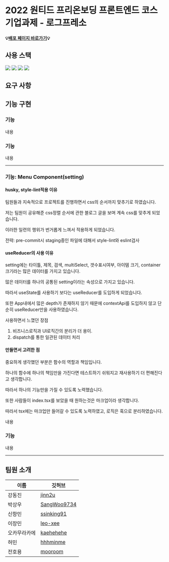 # 2022 원티드 프리온보딩 프론트엔드 코스 기업과제 - 로그프레소

#### 💡[배포 페이지 바로가기]()💡

## 사용 스택

<p>
  <img src="https://img.shields.io/badge/Typescript-3178C6?style=for-the-badge&logo=TypeScript&logoColor=white" />
  <img src="https://img.shields.io/badge/react-%2320232a.svg?style=for-the-badge&logo=react&logoColor=%2361DAFB" />
  <img src="https://img.shields.io/badge/styled--components-DB7093?style=for-the-badge&logo=styled-components&logoColor=white" />
  <img src="https://img.shields.io/badge/react--icons-brightgreen?style=for-the-badge" />
</p>

## 요구 사항

## 기능 구현


### 기능

내용

### 기능

내용

---

### 기능: Menu Component(setting)
#### husky, style-lint적용 이유

팀원들과 지속적으로 프로젝트를 진행하면서 css의 순서까지 맞추기로 하였습니다.

저는 팀원이 공유해준 css정렬 순서에 관한 블로그 글을 보며 계속 css를 맞추게 되었습니다.

이러한 일련의 행위가 번거롭게 느껴서 적용하게 되었습니다.

전략: pre-commit시 staging중인 파일에 대해서 style-lint와 eslint검사

#### useReducer의 사용 이유

setting에는 타이틀, 제목, 검색, multiSelect, 갯수표시여부, 아이템 크기, container크기라는 많은 데이터를 가지고 있습니다.

많은 데이터를 하나의 공통된 setting이라는 속성으로 가지고 있습니다. 

따라서 useState를 사용하기 보다는 useReducer를 도입하게 되었습니다. 

또한 App내에서 많은 depth가 존재하지 않기 때문에 contextApi를 도입하지 않고 단순히 useReducer만을 사용하였습니다.

사용하면서 느꼈던 장점

1. 비즈니스로직과 UI로직간의 분리가 더 용이.
2. dispatch를 통한 일관된 데이터 처리

#### 만들면서 고려한 점

중요하게 생각했던 부분은 함수의 역할과 책임입니다.

하나의 함수에 하나의 책임만을 가진다면 테스트하기 쉬워지고 재사용하기 더 편해진다고 생각합니다.

따라서 하나의 기능만을 가질 수 있도록 노력했습니다.

또한 사람들이 index.tsx를 보았을 때 원하는것은 마크업이라 생각합니다.

따라서 tsx에는 마크업만 들어갈 수 있도록 노력하였고, 로직은 훅으로 분리하였습니다.

내용

### 기능

내용

---

## 팀원 소개

| 이름         | 깃허브                                        |
| ------------ | --------------------------------------------- |
| 강동진       | [jinn2u](https://github.com/jinn2u)           |
| 박상우       | [SangWoo9734](https://github.com/SangWoo9734) |
| 신항민       | [ssinking91](https://github.com/ssinking91)   |
| 이장민       | [leo-xee](https://github.com/leo-xee)         |
| 오카무라카에 | [kaehehehe](https://github.com/kaehehehe)     |
| 허민         | [hhhminme](https://github.com/hhhminme)       |
| 전호용       | [mooroom](https://github.com/mooroom)         |
